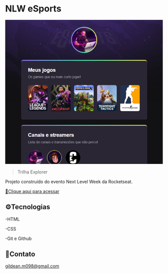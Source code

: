 # NLW eSports 

![preview](preview.png)
>Trilha Explorer

Projeto construído do evento Next Level Week da Rocketseat.

[🔗Clique aqui para acessar](https://https://gildeanm.github.io/Initial-Commit/)


##  ⚙️Tecnologias

-HTML

-CSS

-Git e Github 

## 💜Contato
gildean.m098@gmail.com